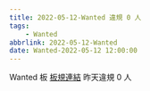 ```yaml
---
title: 2022-05-12-Wanted 違規 0 人
tags:
    - Wanted
abbrlink: 2022-05-12-Wanted
date: Wanted-2022-05-12 12:00:00
---
```

Wanted 板 [板規連結](https://www.ptt.cc/bbs/Wanted/M.1608829773.A.D3B.html)
昨天違規 0 人
